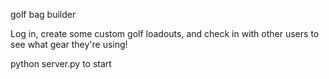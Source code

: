golf bag builder

Log in, create some custom golf loadouts, and check in with other users to see what gear they're using!

python server.py to start

